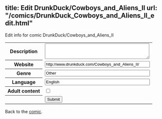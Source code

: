 title: Edit DrunkDuck/Cowboys_and_Aliens_II
url: "/comics/DrunkDuck_Cowboys_and_Aliens_II_edit.html"
---
Edit info for comic DrunkDuck/Cowboys_and_Aliens_II

<form name="comic" action="http://gaepostmail.appspot.com/comic/" method="post">
<table class="comicinfo">
<tr>
<th>Description</th><td><textarea name="description" cols="40" rows="3"></textarea></td>
</tr>
<tr>
<th>Website</th><td><input type="text" name="url" value="http://www.drunkduck.com/Cowboys_and_Aliens_II/" size="40"/></td>
</tr>
<tr>
<th>Genre</th><td><input type="text" name="genre" value="Other" size="40"/></td>
</tr>
<tr>
<th>Language</th><td><input type="text" name="language" value="English" size="40"/></td>
</tr>
<tr>
<th>Adult content</th><td><input type="checkbox" name="adult" value="adult" /></td>
</tr>
<tr>
<th></th><td>
<input type="hidden" name="comic" value="DrunkDuck_Cowboys_and_Aliens_II" />
<input type="submit" name="submit" value="Submit" />
</td>
</tr>
</table>
</form>

Back to the [comic](DrunkDuck_Cowboys_and_Aliens_II.html).
